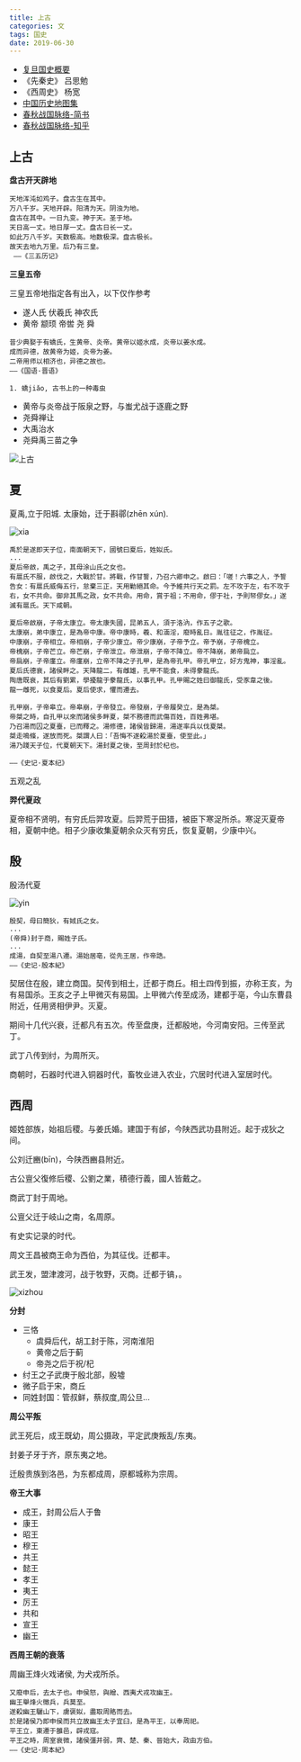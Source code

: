 ```yaml
---
title: 上古
categories: 文
tags: 国史
date: 2019-06-30
---
```


- [复旦国史概要](http://gsgy.fudan.edu.cn/yuanliu/gailun.htm)
- 《先秦史》 吕思勉
- 《西周史》 杨宽
- [中国历史地图集](https://www.osgeo.cn/map/m030b)
- [春秋战国脉络-简书](https://www.jianshu.com/p/bbf359208c94)
- [春秋战国脉络-知乎](https://www.zhihu.com/question/30376558)


## 上古

**盘古开天辟地**

```
天地浑沌如鸡子。盘古生在其中。
万八千岁。天地开辟。阳清为天。阴浊为地。
盘古在其中。一日九变。神于天。圣于地。
天日高一丈。地日厚一丈。盘古日长一丈。
如此万八千岁。天数极高。地数极深。盘古极长。
故天去地九万里。后乃有三皇。
 ——《三五历记》
```

**三皇五帝**

三皇五帝地指定各有出入，以下仅作参考

- 遂人氏 伏羲氏 神农氏 
- 黄帝 颛顼 帝喾 尧 舜

```
昔少典娶于有蟜氏，生黄帝、炎帝。黄帝以姬水成，炎帝以姜水成。
成而异德，故黄帝为姬，炎帝为姜。
二帝用师以相济也，异德之故也。
——《国语·晋语》

1. 蟜jiǎo, 古书上的一种毒虫
```

- 黄帝与炎帝战于阪泉之野，与蚩尤战于逐鹿之野
- 尧舜禅让
- 大禹治水
- 尧舜禹三苗之争

![上古](pics/shanggu1.jpg)

## 夏

夏禹,立于阳城. 太康始，迁于斟鄩(zhēn xún).

![xia](pics/xia.jpg)

```
禹於是遂即天子位，南面朝天下，國號曰夏后，姓姒氏。
...
夏后帝啟，禹之子，其母涂山氏之女也。  
有扈氏不服，啟伐之，大戰於甘。將戰，作甘誓，乃召六卿申之。啟曰：「嗟！六事之人，予誓告女：有扈氏威侮五行，怠棄三正，天用勦絕其命。今予維共行天之罰。左不攻于左，右不攻于右，女不共命。御非其馬之政，女不共命。用命，賞于祖；不用命，僇于社，予則帑僇女。」遂滅有扈氏。天下咸朝。
  
夏后帝啟崩，子帝太康立。帝太康失國，昆弟五人，須于洛汭，作五子之歌。  
太康崩，弟中康立，是為帝中康。帝中康時，羲、和湎淫，廢時亂日。胤往征之，作胤征。   
中康崩，子帝相立。帝相崩，子帝少康立。帝少康崩，子帝予立。帝予崩，子帝槐立。
帝槐崩，子帝芒立。帝芒崩，子帝泄立。帝泄崩，子帝不降立。帝不降崩，弟帝扃立。
帝扃崩，子帝廑立。帝廑崩，立帝不降之子孔甲，是為帝孔甲。帝孔甲立，好方鬼神，事淫亂。
夏后氏德衰，諸侯畔之。天降龍二，有雌雄，孔甲不能食，未得豢龍氏。
陶唐既衰，其后有劉累，學擾龍于豢龍氏，以事孔甲。孔甲賜之姓曰御龍氏，受豕韋之後。
龍一雌死，以食夏后。夏后使求，懼而遷去。
 
孔甲崩，子帝皋立。帝皋崩，子帝發立。帝發崩，子帝履癸立，是為桀。
帝桀之時，自孔甲以來而諸侯多畔夏，桀不務德而武傷百姓，百姓弗堪。
乃召湯而囚之夏臺，已而釋之。湯修德，諸侯皆歸湯，湯遂率兵以伐夏桀。
桀走鳴條，遂放而死。桀謂人曰：「吾悔不遂殺湯於夏臺，使至此。」
湯乃踐天子位，代夏朝天下。湯封夏之後，至周封於杞也。

——《史记·夏本纪》
```

五观之乱

**羿代夏政**

夏帝相不贤明，有穷氏后羿攻夏。后羿荒于田猎，被臣下寒浞所杀。寒浞灭夏帝相，夏朝中绝。相子少康收集夏朝余众灭有穷氏，恢复夏朝，少康中兴。

## 殷

殷汤代夏

![yin](pics/yin.jpg)

```
殷契，母曰簡狄，有娀氏之女。
...
(帝舜)封于商，賜姓子氏。
...
成湯，自契至湯八遷。湯始居亳，從先王居，作帝誥。
——《史记·殷本紀》
```

契居住在殷，建立商国。契传到相土，迁都于商丘。相土四传到振，亦称王亥，为有易国杀。王亥之子上甲微灭有易国。上甲微六传至成汤，建都于亳，今山东曹县附近，任用贤相伊尹。灭夏。

期间十几代兴衰，迁都凡有五次。传至盘庚，迁都殷地，今河南安阳。三传至武丁。

武丁八传到纣，为周所灭。

商朝时，石器时代进入铜器时代，畜牧业进入农业，穴居时代进入室居时代。

## 西周

姬姓部族，始祖后稷。与姜氏婚。建国于有邰，今陕西武功县附近。起于戎狄之间。

公刘迁豳(bīn)，今陕西豳县附近。

古公亶父復修后稷、公劉之業，積德行義，國人皆戴之。

商武丁封于周地。

公亶父迁于岐山之南，名周原。

有史实记录的时代。

周文王昌被商王命为西伯，为其征伐。迁都丰。

武王发，盟津渡河，战于牧野，灭商。迁都于镐，。

![xizhou](pics/xizhou.jpg)


**分封**  

- 三恪
    - 虞舜后代，胡工封于陈，河南淮阳
    - 黄帝之后于蓟
    - 帝尧之后于祝/杞
- 纣王之子武庚于殷北部，殷墟
- 微子启于宋，商丘
- 同姓封国：管叔鲜，蔡叔度,周公旦...

**周公平叛**

武王死后，成王既幼，周公摄政，平定武庚叛乱/东夷。

封姜子牙于齐，原东夷之地。

迁殷贵族到洛邑，为东都成周，原都城称为宗周。

**帝王大事**

- 成王，封周公后人于鲁
- 康王
- 昭王
- 穆王
- 共王
- 懿王
- 孝王
- 夷王
- 厉王
- 共和
- 宣王
- 幽王

**西周王朝的衰落**

周幽王烽火戏诸侯, 为犬戎所杀。

```
又廢申后，去太子也。申侯怒，與繒、西夷犬戎攻幽王。
幽王舉烽火徵兵，兵莫至。
遂殺幽王驪山下，虜褒姒，盡取周賂而去。
於是諸侯乃即申侯而共立故幽王太子宜臼，是為平王，以奉周祀。   
平王立，東遷于雒邑，辟戎寇。
平王之時，周室衰微，諸侯彊并弱，齊、楚、秦、晉始大，政由方伯。
——《史记·周本紀》
```